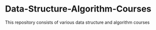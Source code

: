 # Data-Structure-Algorithm-Courses
This repository consists of various data structure and algorithm courses 

